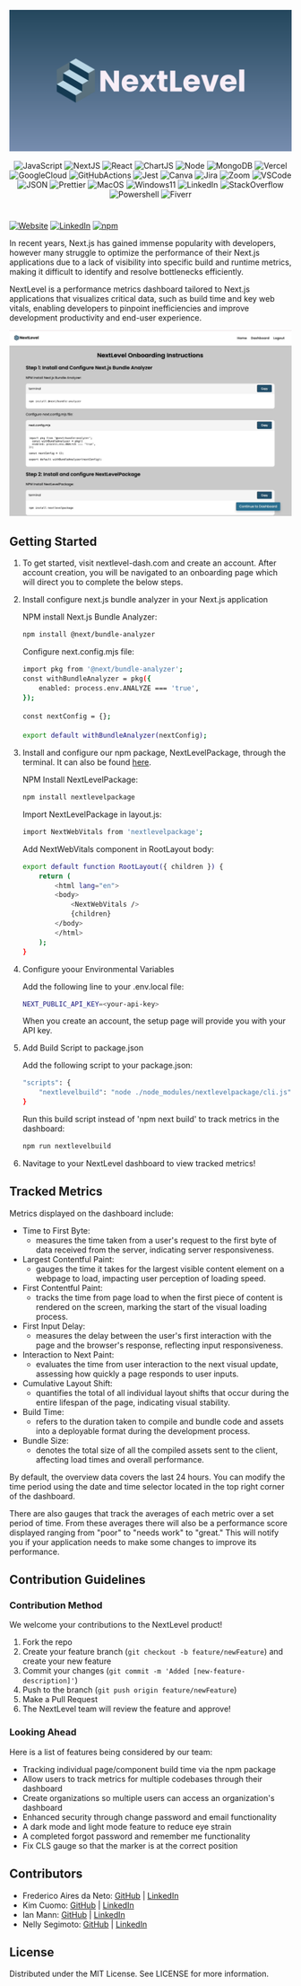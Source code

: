 <div align='center'>

<p align="center">
    <img src="./public/NextLevelBanner.png"/>
</p>

</div>

<div align='center'>

![JavaScript](https://img.shields.io/badge/javascript-%23323330.svg?style=for-the-badge&logo=javascript&logoColor=%23F7DF1E)
![NextJS](https://img.shields.io/badge/next.js-000000?style=for-the-badge&logo=nextdotjs&logoColor=white)
![React](https://img.shields.io/badge/react-%2320232a.svg?style=for-the-badge&logo=react&logoColor=%2361DAFB)
![ChartJS](https://img.shields.io/badge/Chart%20js-FF6384?style=for-the-badge&logo=chartdotjs&logoColor=white)
![Node](https://img.shields.io/badge/-node-339933?style=for-the-badge&logo=node.js&logoColor=white)
![MongoDB](https://img.shields.io/badge/MongoDB-4EA94B?style=for-the-badge&logo=mongodb&logoColor=white)
![Vercel](https://img.shields.io/badge/Vercel-000000?style=for-the-badge&logo=vercel&logoColor=white)
![GoogleCloud](https://img.shields.io/badge/Google_Cloud-4285F4?style=for-the-badge&logo=google-cloud&logoColor=white)
![GitHubActions](https://img.shields.io/badge/GitHub_Actions-2088FF?style=for-the-badge&logo=github-actions&logoColor=white)
![Jest](https://img.shields.io/badge/-jest-C21325?style=for-the-badge&logo=jest&logoColor=white)
![Canva](https://img.shields.io/badge/Canva-%2300C4CC.svg?&style=for-the-badge&logo=Canva&logoColor=white)
![Jira](https://img.shields.io/badge/Jira-0052CC?style=for-the-badge&logo=Jira&logoColor=white)
![Zoom](https://img.shields.io/badge/Zoom-2D8CFF?style=for-the-badge&logo=zoom&logoColor=white)
![VSCode](https://img.shields.io/badge/VSCode-0078D4?style=for-the-badge&logo=visual%20studio%20code&logoColor=white)
![JSON](https://img.shields.io/badge/json-5E5C5C?style=for-the-badge&logo=json&logoColor=white)
![Prettier](https://img.shields.io/badge/prettier-1A2C34?style=for-the-badge&logo=prettier&logoColor=F7BA3E)
![MacOS](https://img.shields.io/badge/mac%20os-000000?style=for-the-badge&logo=apple&logoColor=white)
![Windows11](https://img.shields.io/badge/Windows_11-0078d4?style=for-the-badge&logo=windows-11&logoColor=white)
![LinkedIn](https://img.shields.io/badge/LinkedIn-0077B5?style=for-the-badge&logo=linkedin&logoColor=white)
![StackOverflow](https://img.shields.io/badge/Stack_Overflow-FE7A16?style=for-the-badge&logo=stack-overflow&logoColor=white)
![Powershell](https://img.shields.io/badge/powershell-5391FE?style=for-the-badge&logo=powershell&logoColor=white)
![Fiverr](https://img.shields.io/badge/fiverr-1DBF73?style=for-the-badge&logo=fiverr&logoColor=white)

</div>

#

<a href="https://www.nextlevel-dash.com/">![Website](https://img.shields.io/badge/Website-B9D9EB)</a>
<a href="https://www.linkedin.com/company/nextlevel-dash/">![LinkedIn](https://img.shields.io/badge/LinkedIn-B9D9EB)</a>
<a href="https://www.npmjs.com/package/nextlevelpackageevelpackage">![npm](https://img.shields.io/badge/npm-B9D9EB)</a>

In recent years, Next.js has gained immense popularity with developers, however many struggle to optimize the performance of their Next.js applications due to a lack of visibility into specific build and runtime metrics, making it difficult to identify and resolve bottlenecks efficiently.

NextLevel is a performance metrics dashboard tailored to Next.js applications that visualizes critical data, such as build time and key web vitals, enabling developers to pinpoint inefficiencies and improve development productivity and end-user experience.

<p align="center">
    <img src="./public/NextLevelDashboard.gif"/>
</p>

## Getting Started

1. To get started, visit nextlevel-dash.com and create an account. After account creation, you will be navigated to an onboarding page which will direct you to complete the below steps.

2. Install configure next.js bundle analyzer in your Next.js application

    NPM install Next.js Bundle Analyzer:
    ```bash
    npm install @next/bundle-analyzer
    ```

    Configure next.config.mjs file:
    ```bash
    import pkg from '@next/bundle-analyzer';
    const withBundleAnalyzer = pkg({
        enabled: process.env.ANALYZE === 'true',
    });

    const nextConfig = {};

    export default withBundleAnalyzer(nextConfig);
    ```

3. Install and configure our npm package, NextLevelPackage, through the terminal. It can also be found [here](https://www.npmjs.com/package/nextlevelpackage).

    NPM Install NextLevelPackage:
    ```bash
    npm install nextlevelpackage
    ```

    Import NextLevelPackage in layout.js:
    ```bash
    import NextWebVitals from 'nextlevelpackage';
    ```

    Add NextWebVitals component in RootLayout body:
    ```bash
    export default function RootLayout({ children }) {
        return (
            <html lang="en">
            <body>
                <NextWebVitals />
                {children}
            </body>
            </html>
        );
    }
    ```

4. Configure yoour Environmental Variables

    Add the following line to your .env.local file:
    ```bash
    NEXT_PUBLIC_API_KEY=<your-api-key>
    ```
    When you create an account, the setup page will provide you with your API key.
    
5.  Add Build Script to package.json

    Add the following script to your package.json:
    ```bash
    "scripts": {
        "nextlevelbuild": "node ./node_modules/nextlevelpackage/cli.js"
    }
    ```

    Run this build script instead of 'npm next build' to track metrics in the dashboard:
    ```bash
    npm run nextlevelbuild
    ```

6. Navitage to your NextLevel dashboard to view tracked metrics!

## Tracked Metrics

Metrics displayed on the dashboard include:

- Time to First Byte:
  - measures the time taken from a user's request to the first byte of data received from the server, indicating server responsiveness.
- Largest Contentful Paint:
  - gauges the time it takes for the largest visible content element on a webpage to load, impacting user perception of loading speed.
- First Contentful Paint:
  - tracks the time from page load to when the first piece of content is rendered on the screen, marking the start of the visual loading process.
- First Input Delay:
  - measures the delay between the user's first interaction with the page and the browser's response, reflecting input responsiveness.
- Interaction to Next Paint:
  - evaluates the time from user interaction to the next visual update, assessing how quickly a page responds to user inputs.
- Cumulative Layout Shift:
  - quantifies the total of all individual layout shifts that occur during the entire lifespan of the page, indicating visual stability.
- Build Time:
  - refers to the duration taken to compile and bundle code and assets into a deployable format during the development process.
- Bundle Size:
  - denotes the total size of all the compiled assets sent to the client, affecting load times and overall performance.

By default, the overview data covers the last 24 hours. You can modify the time period using the date and time selector located in the top right corner of the dashboard.

There are also gauges that track the averages of each metric over a set period of time. From these averages there will also be a performance score displayed ranging from "poor" to "needs work" to "great." This will notify you if your application needs to make some changes to improve its performance. 

## Contribution Guidelines

### Contribution Method

We welcome your contributions to the NextLevel product!

1. Fork the repo
2. Create your feature branch (`git checkout -b feature/newFeature`) and create your new feature
3. Commit your changes (`git commit -m 'Added [new-feature-description]'`)
4. Push to the branch (`git push origin feature/newFeature`)
5. Make a Pull Request
6. The NextLevel team will review the feature and approve!

### Looking Ahead

Here is a list of features being considered by our team:

- Tracking individual page/component build time via the npm package
- Allow users to track metrics for multiple codebases through their dashboard
- Create organizations so multiple users can access an organization's dashboard
- Enhanced security through change password and email functionality
- A dark mode and light mode feature to reduce eye strain
- A completed forgot password and remember me functionality
- Fix CLS gauge so that the marker is at the correct position

## Contributors

- Frederico Aires da Neto: [GitHub](https://github.com/FredAires) | [LinkedIn](https://www.linkedin.com/in/frederico-neto-a3722b221/)
- Kim Cuomo: [GitHub](https://github.com/kimcuomo) | [LinkedIn](https://www.linkedin.com/in/kimcuomo/)
- Ian Mann: [GitHub](https://github.com/ianmannn) | [LinkedIn](https://www.linkedin.com/in/iancmann99/)
- Nelly Segimoto: [GitHub](https://github.com/nellysegi) | [LinkedIn](https://www.linkedin.com/in/nellysegimoto/)

## License

Distributed under the MIT License. See LICENSE for more information.